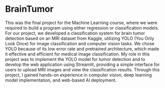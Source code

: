 # BrainTumor
This was the final project for the Machine Learning course, where we were required to build a program using either regression or classification models. For our project, we developed a classification system for brain tumor detection based on an MRI dataset from Kaggle, utilizing YOLO (You Only Look Once) for image classification and computer vision tasks.
We chose YOLO because of its low error rate and pretrained architecture, which made it effective and efficient for medical image classification. My role in this project was to implement the YOLO model for tumor detection and to develop the web application using Streamlit, providing a simple interface for users to upload MRI images and view the classification results.
Through this project, I gained hands-on experience in computer vision, deep learning model implementation, and web-based AI deployment.
